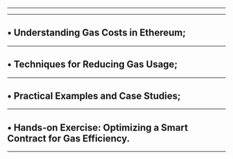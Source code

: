 ---------------------------------------------------------------------------
---------------------------------------------------------------------------

• Understanding Gas Costs in Ethereum;
---------------------------------------------------------------------------
---------------------------------------------------------------------------
• Techniques for Reducing Gas Usage;
---------------------------------------------------------------------------
---------------------------------------------------------------------------
• Practical Examples and Case Studies;
---------------------------------------------------------------------------
---------------------------------------------------------------------------
• Hands-on Exercise: Optimizing a Smart Contract for Gas Efficiency.
---------------------------------------------------------------------------
---------------------------------------------------------------------------
